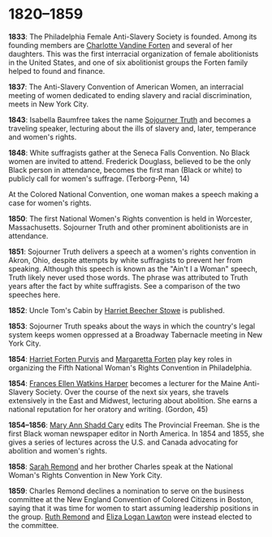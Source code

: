 # 1820&#8211;1859

**1833**: The Philadelphia Female Anti-Slavery Society is founded. Among its founding members are [Charlotte Vandine Forten](/search?q=Charlotte+Vandine+Forten) and several of her daughters. This was the first interracial organization of female abolitionists in the United States, and one of six abolitionist groups the Forten family helped to found and finance. 

**1837**: The Anti-Slavery Convention of American Women, an interracial meeting of women dedicated to ending slavery and racial discrimination, meets in New York City.

**1843**: Isabella Baumfree takes the name [Sojourner Truth](/search?q=Sojourner+Truth) and becomes a traveling speaker, lecturing about the ills of slavery and, later, temperance and women's rights.

**1848**: White suffragists gather at the Seneca Falls Convention. No Black women are invited to attend. Frederick Douglass, believed to be the only Black person in attendance, becomes the first man (Black or white) to publicly call for women's suffrage. (Terborg-Penn, 14)

At the Colored National Convention, one woman makes a speech making a case for women's rights.

**1850**: The first National Women's Rights convention is held in Worcester, Massachusetts. Sojourner Truth and other prominent abolitionists are in attendance. 

**1851**: Sojourner Truth delivers a speech at a women's rights convention in Akron, Ohio, despite attempts by white suffragists to prevent her from speaking. Although this speech is known as the "Ain't I a Woman" speech, Truth likely never used those words. The phrase was attributed to Truth years after the fact by white suffragists. See a comparison of the two speeches here. 

**1852**: Uncle Tom's Cabin by [Harriet Beecher Stowe](/search?q=Harriet+Beecher+Stowe) is published.

**1853**: Sojourner Truth speaks about the ways in which the country's legal system keeps women oppressed at a Broadway Tabernacle meeting in New York City.

**1854**: [Harriet Forten Purvis](/search?q=Harriet+Forten+Purvis) and [Margaretta Forten](/search?q=Margaretta+Forten) play key roles in organizing the Fifth National Woman's Rights Convention in Philadelphia.

**1854**: [Frances Ellen Watkins Harper](/search?q=Frances+Harper) becomes a lecturer for the Maine Anti-Slavery Society. Over the course of the next six years, she travels extensively in the East and Midwest, lecturing about abolition. She earns a national reputation for her oratory and writing. (Gordon, 45)

**1854&#8211;1856**: [Mary Ann Shadd Cary](/search?q=Mary+Ann+Shadd+Cary) edits The Provincial Freeman. She is the first Black woman newspaper editor in North America. In 1854 and 1855, she gives a series of lectures across the U.S. and Canada advocating for abolition and women's rights.

**1858**: [Sarah Remond](/search?q=Sarah+Remond) and her brother Charles speak at the National Woman's Rights Convention in New York City. 

**1859**: Charles Remond declines a nomination to serve on the business committee at the New England Convention of Colored Citizens in Boston, saying that it was time for women to start assuming leadership positions in the group. [Ruth Remond](/search?q=Ruth+Remond) and [Eliza Logan Lawton](/search?q=Eliza+Logan+Lawton) were instead elected to the committee. 
